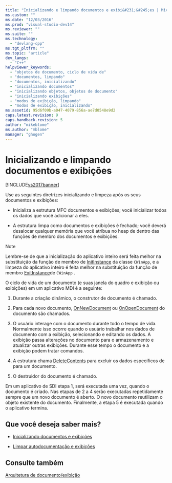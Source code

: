 ```yaml
---
title: "Inicializando e limpando documentos e exibi&#231;&#245;es | Microsoft Docs"
ms.custom: ""
ms.date: "12/03/2016"
ms.prod: "visual-studio-dev14"
ms.reviewer: ""
ms.suite: ""
ms.technology: 
  - "devlang-cpp"
ms.tgt_pltfrm: ""
ms.topic: "article"
dev_langs: 
  - "C++"
helpviewer_keywords: 
  - "objetos de documento, ciclo de vida de"
  - "documentos, limpando"
  - "documentos, inicializando"
  - "inicializando documentos"
  - "inicializando objetos, objetos de documento"
  - "inicializando exibições"
  - "modos de exibição, limpando"
  - "modos de exibição, inicializando"
ms.assetid: 95d6f09b-a047-4079-856a-ae7d0548e9d2
caps.latest.revision: 9
caps.handback.revision: 5
author: "mikeblome"
ms.author: "mblome"
manager: "ghogen"
---
```

# Inicializando e limpando documentos e exibi&#231;&#245;es
[!INCLUDE[vs2017banner](../assembler/inline/includes/vs2017banner.md)]

Use as seguintes diretrizes inicializando e limpeza após os seus documentos e exibições:  
  
-   Inicializa a estrutura MFC documentos e exibições; você inicializar todos os dados que você adicionar a eles.  
  
-   A estrutura limpa como documentos e exibições é fechado; você deverá desalocar qualquer memória que você atribua no heap de dentro das funções de membro dos documentos e exibições.  
  
> [!NOTE]
>  Lembre\-se de que a inicialização do aplicativo inteiro será feita melhor na substituição da função de membro de [InitInstance](../Topic/CWinApp::InitInstance.md) da classe `CWinApp`, e a limpeza do aplicativo inteiro é feita melhor na substituição da função de membro [ExitInstance](../Topic/CWinApp::ExitInstance.md)de `CWinApp` .  
  
 O ciclo de vida de um documento \(e suas janela do quadro e exibição ou exibições\) em um aplicativo MDI é a seguinte:  
  
1.  Durante a criação dinâmico, o construtor de documento é chamado.  
  
2.  Para cada novo documento, [OnNewDocument](../Topic/CDocument::OnNewDocument.md) ou [OnOpenDocument](../Topic/CDocument::OnOpenDocument.md) do documento são chamados.  
  
3.  O usuário interage com o documento durante todo o tempo de vida.  Normalmente isso ocorre quando o usuário trabalhar nos dados de documento com a exibição, selecionando e editando os dados.  A exibição passa alterações no documento para o armazenamento e atualizar outras exibições.  Durante esse tempo o documento e a exibição podem tratar comandos.  
  
4.  A estrutura chama [DeleteContents](../Topic/CDocument::DeleteContents.md) para excluir os dados específicos de para um documento.  
  
5.  O destruidor do documento é chamado.  
  
 Em um aplicativo de SDI etapa 1, será executada uma vez, quando o documento é criado.  Nas etapas de 2 a 4 serão executadas repetidamente sempre que um novo documento é aberto.  O novo documento reutilizam o objeto existente do documento.  Finalmente, a etapa 5 é executada quando o aplicativo termina.  
  
## Que você deseja saber mais?  
  
-   [Inicializando documentos e exibições](../mfc/initializing-documents-and-views.md)  
  
-   [Limpar autodocumentação e exibições](../Topic/Cleaning%20Up%20Documents%20and%20Views.md)  
  
## Consulte também  
 [Arquitetura de documento\/exibição](../Topic/Document-View%20Architecture.md)